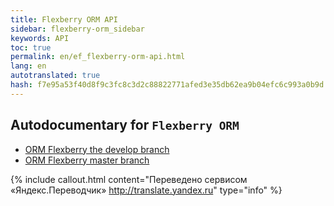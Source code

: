```yaml
--- 
title: Flexberry ORM API 
sidebar: flexberry-orm_sidebar 
keywords: API 
toc: true 
permalink: en/ef_flexberry-orm-api.html 
lang: en 
autotranslated: true 
hash: f7e95a53f40d8f9c3fc8c3d2c88822771afed3e35db62ea9b04efc6c993a0b9d 
--- 
```


## Autodocumentary for `Flexberry ORM` 

* [ORM Flexberry the develop branch](https://flexberry.github.io/NewPlatform.Flexberry.ORM/autodoc/develop/) 
* [ORM Flexberry master branch](https://flexberry.github.io/NewPlatform.Flexberry.ORM/autodoc/master/) 



{% include callout.html content="Переведено сервисом «Яндекс.Переводчик» <http://translate.yandex.ru>" type="info" %}